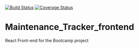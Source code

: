 [![Build Status](https://travis-ci.org/RutaleIvanPaul/Maintenance_Tracker_frontend.svg?branch=develop)](https://travis-ci.org/RutaleIvanPaul/Maintenance_Tracker_frontend)
[![Coverage Status](https://coveralls.io/repos/github/RutaleIvanPaul/Maintenance_Tracker_frontend/badge.svg?branch=develop)](https://coveralls.io/github/RutaleIvanPaul/Maintenance_Tracker_frontend?branch=develop)
# Maintenance_Tracker_frontend
React Front-end for the Bootcamp project